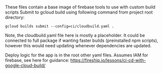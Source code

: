 These files contain a base image of firebase tools to use with custom build scripts
Submit to gcloud build using following command from project root directory:

`gcloud builds submit --config=ci/cloudbuild.yaml .`

Note, the cloudbuild.yaml file here is mostly a placeholder.
It could be connected to full package if wanting faster builds (preinstalled npm scripts),
however this would need updating whenever dependencies are updated.

Deploy logic for the app is in the root other yaml files.
Assumes IAM for firebase, see here for guidance:
https://fireship.io/lessons/ci-cd-with-google-cloud-build/
